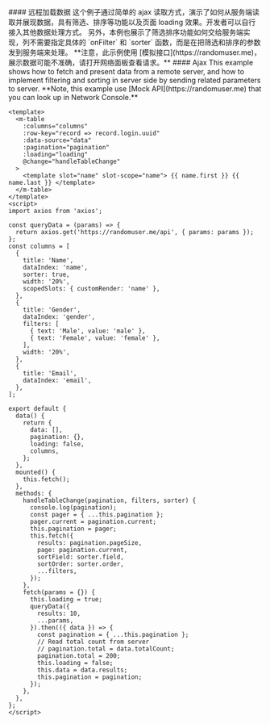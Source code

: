 <cn>
#### 远程加载数据
这个例子通过简单的 ajax 读取方式，演示了如何从服务端读取并展现数据，具有筛选、排序等功能以及页面 loading 效果。开发者可以自行接入其他数据处理方式。
另外，本例也展示了筛选排序功能如何交给服务端实现，列不需要指定具体的 `onFilter` 和 `sorter` 函数，而是在把筛选和排序的参数发到服务端来处理。
**注意，此示例使用 [模拟接口](https://randomuser.me)，展示数据可能不准确，请打开网络面板查看请求。**
</cn>

<us>
#### Ajax
This example shows how to fetch and present data from a remote server, and how to implement filtering and sorting in server side by sending related parameters to server.
**Note, this example use [Mock API](https://randomuser.me) that you can look up in Network Console.**
</us>

```vue
<template>
  <m-table
    :columns="columns"
    :row-key="record => record.login.uuid"
    :data-source="data"
    :pagination="pagination"
    :loading="loading"
    @change="handleTableChange"
  >
    <template slot="name" slot-scope="name"> {{ name.first }} {{ name.last }} </template>
  </m-table>
</template>
<script>
import axios from 'axios';

const queryData = (params) => {
  return axios.get('https://randomuser.me/api', { params: params });
};
const columns = [
  {
    title: 'Name',
    dataIndex: 'name',
    sorter: true,
    width: '20%',
    scopedSlots: { customRender: 'name' },
  },
  {
    title: 'Gender',
    dataIndex: 'gender',
    filters: [
      { text: 'Male', value: 'male' },
      { text: 'Female', value: 'female' },
    ],
    width: '20%',
  },
  {
    title: 'Email',
    dataIndex: 'email',
  },
];

export default {
  data() {
    return {
      data: [],
      pagination: {},
      loading: false,
      columns,
    };
  },
  mounted() {
    this.fetch();
  },
  methods: {
    handleTableChange(pagination, filters, sorter) {
      console.log(pagination);
      const pager = { ...this.pagination };
      pager.current = pagination.current;
      this.pagination = pager;
      this.fetch({
        results: pagination.pageSize,
        page: pagination.current,
        sortField: sorter.field,
        sortOrder: sorter.order,
        ...filters,
      });
    },
    fetch(params = {}) {
      this.loading = true;
      queryData({
        results: 10,
        ...params,
      }).then(({ data }) => {
        const pagination = { ...this.pagination };
        // Read total count from server
        // pagination.total = data.totalCount;
        pagination.total = 200;
        this.loading = false;
        this.data = data.results;
        this.pagination = pagination;
      });
    },
  },
};
</script>
```
